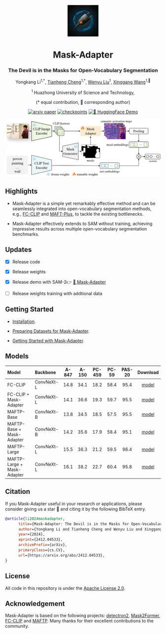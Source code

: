<div align ="center">
<img src="./assets/logo.jpg" width="20%">
<h1> Mask-Adapter </h1>
<h3> The Devil is in the Masks for Open-Vocabulary Segmentation </h3>

Yongkang Li<sup>1,\*</sup>, [Tianheng Cheng](https://scholar.google.com/citations?user=PH8rJHYAAAAJ&hl=zh-CN)<sup>1,\*</sup>, [Wenyu Liu](http://eic.hust.edu.cn/professor/liuwenyu)<sup>1</sup>, [Xinggang Wang](https://xwcv.github.io/)<sup>1,📧</sup>

<sup>1</sup> Huazhong University of Science and Technology,


(\* equal contribution, 📧 corresponding author)

[![arxiv paper](https://img.shields.io/badge/arXiv-Paper-red)](https://arxiv.org/abs/2412.04533)
[![checkpoints](https://img.shields.io/badge/HuggingFace-🤗_Weight-orange)](https://huggingface.co/owl10/Mask-Adapter)
[![🤗 HuggingFace Demo](https://img.shields.io/badge/Mask_Adapter-🤗_HF_Demo-orange)](https://huggingface.co/spaces/wondervictor/Mask-Adapter)

</div>


<div align="center">
<img src="./assets/main_fig.png">
</div>

## Highlights

* Mask-Adapter is a simple yet remarkably effective method and can be seamlessly integrated into open-vocabulary segmentation methods, e.g., [FC-CLIP](https://github.com/bytedance/fc-clip) and [MAFT-Plus](https://github.com/jiaosiyu1999/MAFT-Plus), to tackle the existing bottlenecks.

* Mask-Adapter effectively extends to SAM without training, achieving impressive results across multiple open-vocabulary segmentation benchmarks.

## Updates
- [x] Release code
- [x] Release weights
- [x] Release demo with SAM-2👉 [🤗 Mask-Adapter](https://huggingface.co/spaces/wondervictor/Mask-Adapter)
- [ ] Release weights training with addtional data


## Getting Started
+ [Installation](INSTALL.md).

+ [Preparing Datasets for Mask-Adapter](datasets/README.md).

+ [Getting Started with Mask-Adapter](GETTING_STARTED.md).

## Models

| Model | Backbone | A-847 | A-150 | PC-459 | PC-59 | PAS-20 | Download |
|:----- |:---------|:---:|:---:|:---:|:---:|:---:|:---:|
|FC-CLIP|ConvNeXt-L|14.8|34.1|18.2|58.4|95.4|[model](https://drive.google.com/file/d/1-91PIns86vyNaL3CzMmDD39zKGnPMtvj/view?usp=sharing) |
|FC-CLIP + Mask-Adapter|ConvNeXt-L|14.1|36.6|19.3|59.7|95.5|[model](https://drive.google.com/file/d/13_sr30_Q0Geubijik0BpVC_JgyFAmyQU/view?usp=sharing) |
|MAFTP-Base|ConvNeXt-B|13.8|34.5|18.5|57.5|95.5|[model](https://drive.google.com/file/d/1BeEeKOnWWIWIH-QWK_zLhAPUzCOnHuFG/view?usp=sharing)|
|MAFTP-Base + Mask-Adapter|ConvNeXt-B|14.2|35.6|17.9|58.4|95.1 |[model](https://drive.google.com/file/d/1v0rdETOJl6oOKmef1L7WbtG16-zKvp2b/view?usp=sharing)|
|MAFTP-Large|ConvNeXt-L|15.5|36.3|21.2|59.5|96.4|[model](https://drive.google.com/file/d/1EQo5guVuKkSSZj4bv0FQN_4X9h_Rwfe5/view?usp=sharing) |
|MAFTP-Large + Mask-Adapter|ConvNeXt-L|16.1|38.2|22.7|60.4|95.8 |[model](https://drive.google.com/file/d/12eqDnTYaQlj9QUmWO1Vh9vvB81tKABl5/view?usp=sharing) |

## Citation
If you Mask-Adapter useful in your research or applications, please consider giving us a star &#127775; and citing it by the following BibTeX entry.

```BibTeX
@article{li2024maskadapter,
      title={Mask-Adapter: The Devil is in the Masks for Open-Vocabulary Segmentation}, 
      author={Yongkang Li and Tianheng Cheng and Wenyu Liu and Xinggang Wang},
      year={2024},
      eprint={2412.04533},
      archivePrefix={arXiv},
      primaryClass={cs.CV},
      url={https://arxiv.org/abs/2412.04533}, 
}
```
## License
All code in this repository is under the [Apache License 2.0](https://www.apache.org/licenses/LICENSE-2.0).


## Acknowledgement

Mask-Adapter is based on the following projects: [detectron2](https://github.com/facebookresearch/detectron2), [Mask2Former](https://github.com/facebookresearch/Mask2Former), [FC-CLIP](https://github.com/bytedance/fc-clip) and [MAFTP](https://github.com/jiaosiyu1999/MAFT-Plus). Many thanks for their excellent contributions to the community.



